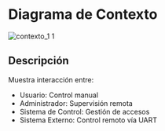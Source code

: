 # Diagrama de Contexto
![contexto_1 1](https://github.com/user-attachments/assets/2833364f-2f73-41b1-b6d9-2e482f458ca5)


## Descripción
Muestra interacción entre:
- Usuario: Control manual
- Administrador: Supervisión remota
- Sistema de Control: Gestión de accesos
- Sistema Externo: Control remoto vía UART
